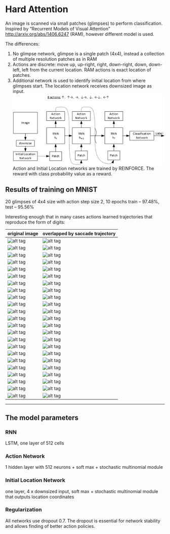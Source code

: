 # Hard Attention

An image is scanned via small patches (glimpses) to perform classification. Inspired by “Recurrent Models of Visual Attention” http://arxiv.org/abs/1406.6247 (RAM), however different model is used.

The differences:
1) No glimpse network, glimpse is a single patch (4x4), instead a collection of multiple resolution patches as in RAM
2) Actions are discrete: move up, up-right, right, down-right, down, down-left, left from the current location. RAM actions is exact location of patches.
3) Additional network is used to identify initial location from where glimpses start. The location network receives downsized image as input.
![alt tag](drawing.png)
Action and Initial Location networks are trained by REINFORCE. The reward with class probability value as a reward.

## Results of training on MNIST
20 glimpses of 4x4 size with action step size 2, 10 epochs
train – 97.48%, test – 95.56%

Interesting enough that in many cases actions learned trajectories that reproduce the form of digits:

original image|overlapped by saccade trajectory
---|---
![alt tag](samples/actions_1.jmg)|![alt tag](samples/actions_1-5.jmg)
![alt tag](samples/actions_4.jmg)|![alt tag](samples/actions_4-1.jmg)
![alt tag](samples/actions_20.jmg)|![alt tag](samples/actions_20-9.jmg)
![alt tag](samples/actions_26.jmg)|![alt tag](samples/actions_26-2.jmg)
![alt tag](samples/actions_48.jmg)|![alt tag](samples/actions_48-5.jmg)
![alt tag](samples/actions_53.jmg)|![alt tag](samples/actions_53-7.jmg)
![alt tag](samples/actions_57.jmg)|![alt tag](samples/actions_57-10.jmg)
![alt tag](samples/actions_77.jmg)|![alt tag](samples/actions_77-2.jmg)
![alt tag](samples/actions_85.jmg)|![alt tag](samples/actions_85-7.jmg)
![alt tag](samples/actions_90.jmg)|![alt tag](samples/actions_90-4.jmg)
![alt tag](samples/actions_99.jmg)|![alt tag](samples/actions_99-3.jmg)
![alt tag](samples/actions_102.jmg)|![alt tag](samples/actions_102-7.jmg)
![alt tag](samples/actions_104.jmg)|![alt tag](samples/actions_104-7.jmg)
![alt tag](samples/actions_106.jmg)|![alt tag](samples/actions_106-1.jmg)
![alt tag](samples/actions_124.jmg)|![alt tag](samples/actions_124-7.jmg)
![alt tag](samples/actions_131.jmg)|![alt tag](samples/actions_131-3.jmg)
![alt tag](samples/actions_135.jmg)|![alt tag](samples/actions_135-1.jmg)
![alt tag](samples/actions_137.jmg)|![alt tag](samples/actions_137-3.jmg)
![alt tag](samples/actions_188.jmg)|![alt tag](samples/actions_188-2.jmg)
![alt tag](samples/actions_217.jmg)|![alt tag](samples/actions_217-10.jmg)
![alt tag](samples/actions_218.jmg)|![alt tag](samples/actions_218-4.jmg)
![alt tag](samples/actions_239.jmg)|![alt tag](samples/actions_239-6.jmg)
![alt tag](samples/actions_315.jmg)|![alt tag](samples/actions_315-4.jmg)
---

## The model parameters
### RNN
LSTM, one layer of 512 cells

### Action Network
1 hidden layer with 512 neurons + soft max + stochastic multinomial module

### Initial Location Network
one layer, 4 x downsized input, soft max + stochastic multinomial module that outputs location coordinates

### Regularization
All networks use dropout 0.7. The dropout is essential for network stability and allows finding of better action policies.

